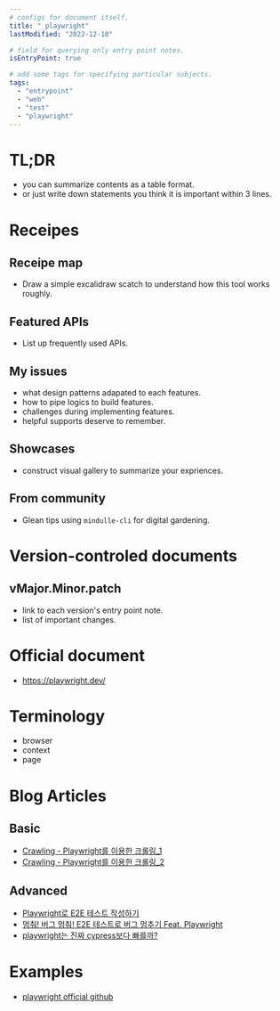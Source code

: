 ```yaml
---
# configs for document itself.
title: "_playwright"
lastModified: "2022-12-10"

# field for querying only entry point notes.
isEntryPoint: true

# add some tags for specifying particular subjects.
tags:
  - "entrypoint"
  - "web"
  - "test"
  - "playwright"
---
```

# TL;DR
- you can summarize contents as a table format.
- or just write down statements you think it is important within 3 lines.

# Receipes
## Receipe map
- Draw a simple excalidraw scatch to understand how this tool works roughly.

## Featured APIs
- List up frequently used APIs.

## My issues
- what design patterns adapated to each features.
- how to pipe logics to build features.
- challenges during implementing features.
- helpful supports deserve to remember.

## Showcases
- construct visual gallery to summarize your expriences.

## From community
- Glean tips using `mindulle-cli` for digital gardening.

# Version-controled documents
## vMajor.Minor.patch
- link to each version's entry point note.
- list of important changes.

# Official document
- https://playwright.dev/

# Terminology
- browser
- context
- page

# Blog Articles
## Basic
- [Crawling - Playwright를 이용한 크롤링_1](https://lss3070.github.io/2021/09/22/Crawling-HeadlessBrowser/)
- [Crawling - Playwright를 이용한 크롤링_2](https://lss3070.github.io/2021/09/26/Crawing-HeadlessBrowser(2)/)

## Advanced
- [Playwright로 E2E 테스트 작성하기](https://ui.toast.com/weekly-pick/ko_20210818)
- [멈춰! 버그 멈춰! E2E 테스트로 버그 멈추기 Feat. Playwright](https://hyperconnect.github.io/2022/01/28/e2e-test-with-playwright.html)
- [playwright는 진짜 cypress보다 빠를까?](https://emewjin.github.io/playwright-vs-cypress/)


# Examples
- [playwright official github](https://github.com/microsoft/playwright)